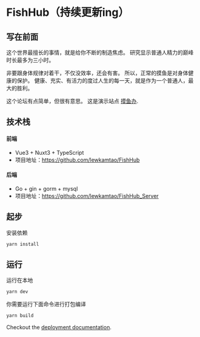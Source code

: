 # FishHub（持续更新ing）
## 写在前面
这个世界最擅长的事情，就是给你不断的制造焦虑。
研究显示普通人精力的巅峰时长最多为三小时。 

非要跟身体规律对着干，不仅没效率，还会有害。 所以，正常的摸鱼是对身体健康的保护。
健康、充实、有活力的度过人生的每一天，就是作为一个普通人，最大的胜利。

这个论坛有点简单，但很有意思。
这是演示站点 [摸鱼办](https://fish.tngeek.com).

## 技术栈

#### 前端
  - Vue3 + Nuxt3 + TypeScript
  - 项目地址：https://github.com/lewkamtao/FishHub

#### 后端
  - Go + gin + gorm + mysql
  - 项目地址：https://github.com/lewkamtao/FishHub_Server

## 起步

安装依赖

```bash
yarn install
```

## 运行

运行在本地

```bash
yarn dev
```

你需要运行下面命令进行打包编译

```bash
yarn build
```

Checkout the [deployment documentation](https://v3.nuxtjs.org/docs/deployment).
